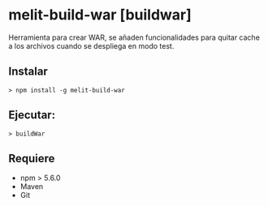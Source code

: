 # melit-build-war [buildwar]
Herramienta para crear WAR, se añaden funcionalidades para quitar cache a los archivos cuando se despliega en modo test.

## Instalar
```
> npm install -g melit-build-war
```

## Ejecutar:
```
> buildWar
```

## Requiere
* npm > 5.6.0
* Maven
* Git